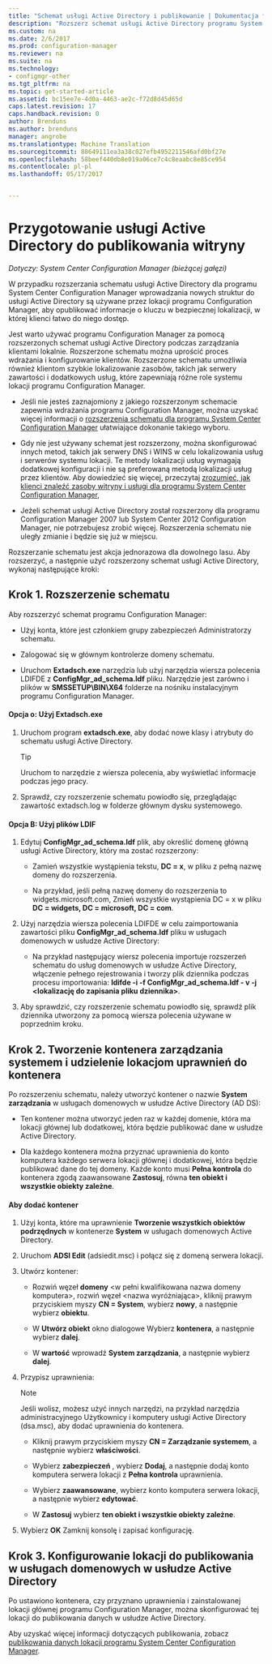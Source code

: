 ```yaml
---
title: "Schemat usługi Active Directory i publikowanie | Dokumentacja firmy Microsoft"
description: "Rozszerz schemat usługi Active Directory programu System Center Configuration Manager w celu uproszczenia procesu wdrażania i konfigurowania klientów."
ms.custom: na
ms.date: 2/6/2017
ms.prod: configuration-manager
ms.reviewer: na
ms.suite: na
ms.technology:
- configmgr-other
ms.tgt_pltfrm: na
ms.topic: get-started-article
ms.assetid: bc15ee7e-4d0a-4463-ae2c-f72d8d45d65d
caps.latest.revision: 17
caps.handback.revision: 0
author: Brenduns
ms.author: brenduns
manager: angrobe
ms.translationtype: Machine Translation
ms.sourcegitcommit: 88649111ea3a38c027efb4952211546afd0bf27e
ms.openlocfilehash: 58beef440db8e019a06ce7c4c8eaabc8e85ce954
ms.contentlocale: pl-pl
ms.lasthandoff: 05/17/2017


---
```

# <a name="prepare-active-directory-for-site-publishing"></a>Przygotowanie usługi Active Directory do publikowania witryny

*Dotyczy: System Center Configuration Manager (bieżącej gałęzi)*

W przypadku rozszerzania schematu usługi Active Directory dla programu System Center Configuration Manager wprowadzania nowych struktur do usługi Active Directory są używane przez lokacji programu Configuration Manager, aby opublikować informacje o kluczu w bezpiecznej lokalizacji, w której klienci łatwo do niego dostęp.  

Jest warto używać programu Configuration Manager za pomocą rozszerzonych schemat usługi Active Directory podczas zarządzania klientami lokalnie. Rozszerzone schematu można uprościć proces wdrażania i konfigurowanie klientów. Rozszerzone schematu umożliwia również klientom szybkie lokalizowanie zasobów, takich jak serwery zawartości i dodatkowych usług, które zapewniają różne role systemu lokacji programu Configuration Manager.  

-   Jeśli nie jesteś zaznajomiony z jakiego rozszerzonym schemacie zapewnia wdrażania programu Configuration Manager, można uzyskać więcej informacji o [rozszerzenia schematu dla programu System Center Configuration Manager](../../../core/plan-design/network/schema-extensions.md) ułatwiające dokonanie takiego wyboru.  

-   Gdy nie jest używany schemat jest rozszerzony, można skonfigurować innych metod, takich jak serwery DNS i WINS w celu lokalizowania usług i serwerów systemu lokacji. Te metody lokalizacji usług wymagają dodatkowej konfiguracji i nie są preferowaną metodą lokalizacji usług przez klientów. Aby dowiedzieć się więcej, przeczytaj [zrozumieć, jak klienci znaleźć zasoby witryny i usługi dla programu System Center Configuration Manager](../../../core/plan-design/hierarchy/understand-how-clients-find-site-resources-and-services.md),  

-   Jeżeli schemat usługi Active Directory został rozszerzony dla programu Configuration Manager 2007 lub System Center 2012 Configuration Manager, nie potrzebujesz zrobić więcej. Rozszerzenia schematu nie uległy zmianie i będzie się już w miejscu.  

Rozszerzanie schematu jest akcja jednorazowa dla dowolnego lasu. Aby rozszerzyć, a następnie użyć rozszerzony schemat usługi Active Directory, wykonaj następujące kroki:  

## <a name="step-1-extend-the-schema"></a>Krok 1. Rozszerzenie schematu  
Aby rozszerzyć schemat programu Configuration Manager:  

-   Użyj konta, które jest członkiem grupy zabezpieczeń Administratorzy schematu.  

-   Zalogować się w głównym kontrolerze domeny schematu.  

-   Uruchom **Extadsch.exe** narzędzia lub użyj narzędzia wiersza polecenia LDIFDE z **ConfigMgr_ad_schema.ldf** pliku. Narzędzie jest zarówno i plików w **SMSSETUP\BIN\X64** folderze na nośniku instalacyjnym programu Configuration Manager.  

#### <a name="option-a-use-extadschexe"></a>Opcja o: Użyj Extadsch.exe  

1.  Uruchom program **extadsch.exe**, aby dodać nowe klasy i atrybuty do schematu usługi Active Directory.  

    > [!TIP]  
    >  Uruchom to narzędzie z wiersza polecenia, aby wyświetlać informacje podczas jego pracy.  

2.  Sprawdź, czy rozszerzenie schematu powiodło się, przeglądając zawartość extadsch.log w folderze głównym dysku systemowego.  

#### <a name="option-b-use-the-ldif-file"></a>Opcja B: Użyj plików LDIF  

1.  Edytuj **ConfigMgr_ad_schema.ldf** plik, aby określić domenę główną usługi Active Directory, który ma zostać rozszerzony:  

    -   Zamień wszystkie wystąpienia tekstu, **DC = x**, w pliku z pełną nazwę domeny do rozszerzenia.  

    -   Na przykład, jeśli pełną nazwę domeny do rozszerzenia to widgets.microsoft.com, Zmień wszystkie wystąpienia DC = x w pliku **DC = widgets, DC = microsoft, DC = com**.  

2.  Użyj narzędzia wiersza polecenia LDIFDE w celu zaimportowania zawartości pliku **ConfigMgr_ad_schema.ldf** pliku w usługach domenowych w usłudze Active Directory:  

    -   Na przykład następujący wiersz polecenia importuje rozszerzeń schematu do usług domenowych w usłudze Active Directory, włączenie pełnego rejestrowania i tworzy plik dziennika podczas procesu importowania: **ldifde -i -f ConfigMgr_ad_schema.ldf - v -j &lt;lokalizację do zapisania pliku dziennika\>**.  

3.  Aby sprawdzić, czy rozszerzenie schematu powiodło się, sprawdź plik dziennika utworzony za pomocą wiersza polecenia używane w poprzednim kroku.  

## <a name="step-2--create-the-system-management-container-and-grant-sites-permissions-to-the-container"></a>Krok 2.  Tworzenie kontenera zarządzania systemem i udzielenie lokacjom uprawnień do kontenera  
 Po rozszerzeniu schematu, należy utworzyć kontener o nazwie **System zarządzania** w usługach domenowych w usłudze Active Directory (AD DS):  

-   Ten kontener można utworzyć jeden raz w każdej domenie, która ma lokacji głównej lub dodatkowej, która będzie publikować dane w usłudze Active Directory.  

-   Dla każdego kontenera można przyznać uprawnienia do konto komputera każdego serwera lokacji głównej i dodatkowej, która będzie publikować dane do tej domeny. Każde konto musi **Pełna kontrola** do kontenera zgodą zaawansowane **Zastosuj**, równa **ten obiekt i wszystkie obiekty zależne**.  

#### <a name="to-add-the-container"></a>Aby dodać kontener  

1.  Użyj konta, które ma uprawnienie **Tworzenie wszystkich obiektów podrzędnych** w kontenerze **System** w usługach domenowych Active Directory.  

2.  Uruchom **ADSI Edit** (adsiedit.msc) i połącz się z domeną serwera lokacji.  

3.  Utwórz kontener:  

    -   Rozwiń węzeł **domeny** &lt;w pełni kwalifikowana nazwa domeny komputera\>, rozwiń węzeł &lt;nazwa wyróżniająca\>, kliknij prawym przyciskiem myszy **CN = System**, wybierz **nowy**, a następnie wybierz **obiektu**.  

    -   W **Utwórz obiekt** okno dialogowe Wybierz **kontenera**, a następnie wybierz **dalej**.  

    -   W **wartość** wprowadź **System zarządzania**, a następnie wybierz **dalej**.  

4.  Przypisz uprawnienia:  

    > [!NOTE]  
    >  Jeśli wolisz, możesz użyć innych narzędzi, na przykład narzędzia administracyjnego Użytkownicy i komputery usługi Active Directory (dsa.msc), aby dodać uprawnienia do kontenera.  

    -   Kliknij prawym przyciskiem myszy **CN = Zarządzanie systemem**, a następnie wybierz **właściwości**.  

    -   Wybierz **zabezpieczeń** , wybierz **Dodaj**, a następnie dodaj konto komputera serwera lokacji z **Pełna kontrola** uprawnienia.  

    -   Wybierz **zaawansowane**, wybierz konto komputera serwera lokacji, a następnie wybierz **edytować**.  

    -   W **Zastosuj** wybierz **ten obiekt i wszystkie obiekty zależne**.  

5.  Wybierz **OK** Zamknij konsolę i zapisać konfigurację.  

## <a name="step-3-set-up-sites-to-publish-to-active-directory-domain-services"></a>Krok 3. Konfigurowanie lokacji do publikowania w usługach domenowych w usłudze Active Directory  
 Po ustawiono kontenera, czy przyznano uprawnienia i zainstalowanej lokacji głównej programu Configuration Manager, można skonfigurować tej lokacji do publikowania danych w usłudze Active Directory.  

 Aby uzyskać więcej informacji dotyczących publikowania, zobacz [publikowania danych lokacji programu System Center Configuration Manager](../../../core/servers/deploy/configure/publish-site-data.md).  

